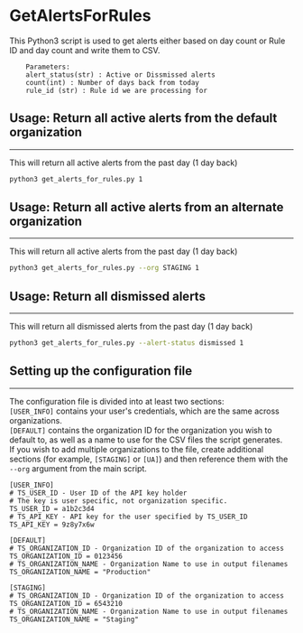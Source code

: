 
#  GetAlertsForRules
This Python3 script is used to get alerts either based on day count or Rule ID and day count and write them to CSV.

```
    Parameters:
    alert_status(str) : Active or Dissmissed alerts
    count(int) : Number of days back from today
    rule_id (str) : Rule id we are processing for
```

## Usage: Return all active alerts from the default organization
---
This will return all active alerts from the past day (1 day back)
```bash
python3 get_alerts_for_rules.py 1
```

## Usage: Return all active alerts from an alternate organization
---
This will return all active alerts from the past day (1 day back)
```bash
python3 get_alerts_for_rules.py --org STAGING 1
```

## Usage: Return all dismissed alerts
---
This will return all dismissed alerts from the past day (1 day back)

```bash
python3 get_alerts_for_rules.py --alert-status dismissed 1
```


## Setting up the configuration file
---
The configuration file is divided into at least two sections:  
`[USER_INFO]` contains your user's credentials, which are the same across organizations.  
`[DEFAULT]` contains the organization ID for the organization you wish to default to, as well as a name to use for the CSV files the script generates.  
If you wish to add multiple organizations to the file, create additional sections (for example, `[STAGING]` or `[UA]`) and then reference them with the `--org` argument from the main script.
```
[USER_INFO]
# TS_USER_ID - User ID of the API key holder
# The key is user specific, not organization specific.
TS_USER_ID = a1b2c3d4
# TS_API_KEY - API key for the user specified by TS_USER_ID
TS_API_KEY = 9z8y7x6w

[DEFAULT]
# TS_ORGANIZATION_ID - Organization ID of the organization to access
TS_ORGANIZATION_ID = 0123456
# TS_ORGANIZATION_NAME - Organization Name to use in output filenames
TS_ORGANIZATION_NAME = "Production"

[STAGING]
# TS_ORGANIZATION_ID - Organization ID of the organization to access
TS_ORGANIZATION_ID = 6543210
# TS_ORGANIZATION_NAME - Organization Name to use in output filenames
TS_ORGANIZATION_NAME = "Staging"
```